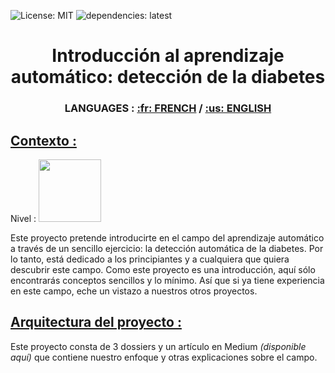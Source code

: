 ![License: MIT](https://img.shields.io/badge/Licence-MIT-green)
![dependencies: latest](https://img.shields.io/badge/dependencies-latest-brightgreen)

<!DOCTYPE html>

<html>
<h1 align="center"> Introducción al aprendizaje automático: detección de la diabetes</h1>
<h3 align="center"> LANGUAGES : <a href ="https://github.com/override-community/diabete-detection/blob/main/README.fr.md"> :fr: FRENCH</a> / <a href ="https://github.com/override-community/diabete-detection/blob/main/README.es.md"> :us: ENGLISH</a> </h3>
  
<h2><u> Contexto : </u></h2>
Nivel : <image src="Ressource/easy_lvl.png" width=100>

Este proyecto pretende introducirte en el campo del aprendizaje automático a través de un sencillo ejercicio: la detección automática de la diabetes.
Por lo tanto, está dedicado a los principiantes y a cualquiera que quiera descubrir este campo. Como este proyecto es una introducción, aquí sólo encontrarás conceptos sencillos y lo mínimo. Así que si ya tiene experiencia en este campo, eche un vistazo a nuestros otros proyectos.
  
<h2><u>Arquitectura del proyecto :</h2></u>
Este proyecto consta de 3 dossiers y un artículo en Medium <i>(disponible aquí)</i> que contiene nuestro enfoque y otras explicaciones sobre el campo. <br><br>
